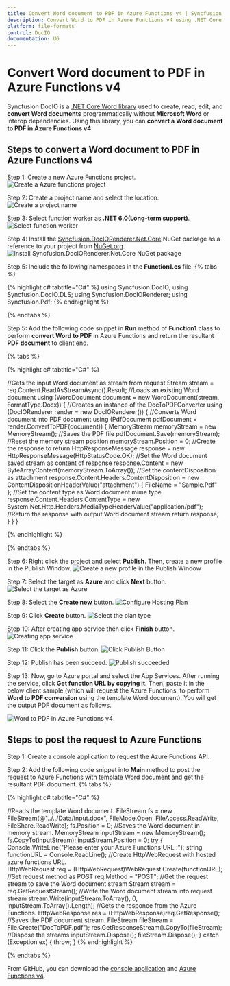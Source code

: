 ```yaml
---
title: Convert Word document to PDF in Azure Functions v4 | Syncfusion
description: Convert Word to PDF in Azure Functions v4 using .NET Core Word (DocIO) library without Microsoft Word or interop dependencies.
platform: file-formats
control: DocIO
documentation: UG
---
```


# Convert Word document to PDF in Azure Functions v4

Syncfusion DocIO is a [.NET Core Word library](https://www.syncfusion.com/document-processing/word-framework/net/word-library) used to create, read, edit, and **convert Word documents** programmatically without **Microsoft Word** or interop dependencies. Using this library, you can **convert a Word document to PDF in Azure Functions v4**.

## Steps to convert a Word document to PDF in Azure Functions v4

Step 1: Create a new Azure Functions project.
![Create a Azure functions project](Azure_Images/Functions_v1/Azure_Function_WordtoPDF.png)

Step 2: Create a project name and select the location.
![Create a project name](Azure_Images/Functions_v1/Configuration_WordtoPDF.png)

Step 3: Select function worker as **.NET 6.0(Long-term support)**.
![Select function worker](Azure_Images/Functions_v4/Additional-Information-WordtoPDF.png)

Step 4: Install the [Syncfusion.DocIORenderer.Net.Core](https://www.nuget.org/packages/Syncfusion.DocToPDFConverter.AspNet) NuGet package as a reference to your project from [NuGet.org](https://www.nuget.org/).
![Install Syncfusion.DocIORenderer.Net.Core NuGet package](Azure_Images/Functions_v4/Nuget-Package-WordtoPDF.png)

Step 5: Include the following namespaces in the **Function1.cs** file.
{% tabs %}

{% highlight c# tabtitle="C#" %}
using Syncfusion.DocIO;
using Syncfusion.DocIO.DLS;
using Syncfusion.DocIORenderer;
using Syncfusion.Pdf;
{% endhighlight %}

{% endtabs %}

Step 5: Add the following code snippet in **Run** method of **Function1** class to perform **convert Word to PDF** in Azure Functions and return the resultant **PDF document** to client end.

{% tabs %}

{% highlight c# tabtitle="C#" %}

//Gets the input Word document as stream from request
Stream stream = req.Content.ReadAsStreamAsync().Result;
//Loads an existing Word document
using (WordDocument document = new WordDocument(stream, FormatType.Docx))
{
    //Creates an instance of the DocToPDFConverter
    using (DocIORenderer render = new DocIORenderer())
    {
        //Converts Word document into PDF document
        using (PdfDocument pdfDocument = render.ConvertToPDF(document))
        {
            MemoryStream memoryStream = new MemoryStream();
            //Saves the PDF file 
            pdfDocument.Save(memoryStream);
            //Reset the memory stream position
            memoryStream.Position = 0;
            //Create the response to return
            HttpResponseMessage response = new HttpResponseMessage(HttpStatusCode.OK);
            //Set the Word document saved stream as content of response
            response.Content = new ByteArrayContent(memoryStream.ToArray());
            //Set the contentDisposition as attachment
            response.Content.Headers.ContentDisposition = new ContentDispositionHeaderValue("attachment")
            {
                FileName = "Sample.Pdf"
            };
            //Set the content type as Word document mime type
            response.Content.Headers.ContentType = new System.Net.Http.Headers.MediaTypeHeaderValue("application/pdf");
            //Return the response with output Word document stream
            return response;
        }
    }
}

{% endhighlight %}

{% endtabs %}

Step 6: Right click the project and select **Publish**. Then, create a new profile in the Publish Window.
![Create a new profile in the Publish Window](Azure_Images/Functions_v1/Publish_WordtoPDF.png)

Step 7: Select the target as **Azure** and click **Next** button.
![Select the target as Azure](Azure_Images/Functions_v1/Target_WordtoPDF.png)

Step 8: Select the **Create new** button.
![Configure Hosting Plan](Azure_Images/Functions_v1/Function_Instance_WordtoPDF.png)

Step 9: Click **Create** button. 
![Select the plan type](Azure_Images/Functions_v1/Subscription_detail_WordtoPDF.png)

Step 10: After creating app service then click **Finish** button. 
![Creating app service](Azure_Images/Functions_v1/App_service_Created_WordtoPDF.png)

Step 11: Click the **Publish** button.
![Click Publish Button](Azure_Images/Functions_v1/Before_Publish_WordtoPDF.png)

Step 12: Publish has been succeed.
![Publish succeeded](Azure_Images/Functions_v1/After_Publish_WordtoPDF.png)

Step 13: Now, go to Azure portal and select the App Services. After running the service, click **Get function URL by copying it**. Then, paste it in the below client sample (which will request the Azure Functions, to perform **Word to PDF conversion** using the template Word document). You will get the output PDF document as follows.

![Word to PDF in Azure Functions v4](WordToPDF_images/WordToPDF_Output_Cloud.png)

## Steps to post the request to Azure Functions

Step 1: Create a console application to request the Azure Functions API.

Step 2: Add the following code snippet into **Main** method to post the request to Azure Functions with template Word document and get the resultant PDF document.
{% tabs %}

{% highlight c# tabtitle="C#" %}

//Reads the template Word document.
FileStream fs = new FileStream(@"../../Data/Input.docx", FileMode.Open, FileAccess.ReadWrite, FileShare.ReadWrite);
fs.Position = 0;
//Saves the Word document in memory stream.
MemoryStream inputStream = new MemoryStream();
fs.CopyTo(inputStream);
inputStream.Position = 0;
try
{
    Console.WriteLine("Please enter your Azure Functions URL :");
    string functionURL = Console.ReadLine();
    //Create HttpWebRequest with hosted azure functions URL.    
    HttpWebRequest req = (HttpWebRequest)WebRequest.Create(functionURL);
    //Set request method as POST
    req.Method = "POST";
    //Get the request stream to save the Word document stream
    Stream stream = req.GetRequestStream();
    //Write the Word document stream into request stream
    stream.Write(inputStream.ToArray(), 0, inputStream.ToArray().Length);
    //Gets the responce from the Azure Functions.
    HttpWebResponse res = (HttpWebResponse)req.GetResponse();
    //Saves the PDF document stream.
    FileStream fileStream = File.Create("DocToPDF.pdf");
    res.GetResponseStream().CopyTo(fileStream);
    //Dispose the streams
    inputStream.Dispose();
    fileStream.Dispose();
}
catch (Exception ex)
{
    throw;
}
{% endhighlight %}

{% endtabs %}

From GitHub, you can download the [console application](https://github.com/SyncfusionExamples/DocIO-Examples/tree/main/Word-to-PDF-Conversion/Convert-Word-document-to-PDF/Azure/Azure_Functions/Console_Application) and [Azure Functions v4](https://github.com/SyncfusionExamples/DocIO-Examples/tree/main/Word-to-PDF-Conversion/Convert-Word-document-to-PDF/Azure/Azure_Functions/Azure_Functions_v4).

